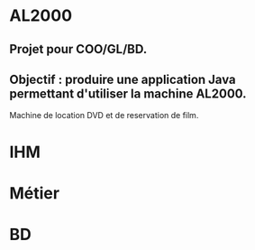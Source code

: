 # AL2000
## Projet pour COO/GL/BD.
## Objectif : produire une application Java permettant d'utiliser la machine AL2000.
Machine de location DVD et de reservation de film.

# IHM

# Métier

# BD
